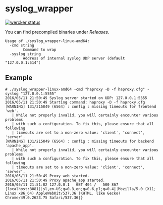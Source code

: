 # syslog_wrapper

[![wercker status](https://app.wercker.com/status/1214b503d63d0bf2178dda7373d98983/m "wercker status")](https://app.wercker.com/project/bykey/1214b503d63d0bf2178dda7373d98983)

You can find precompiled binaries under *Releases*.

```
Usage of ./syslog_wrapper-linux-amd64:
  -cmd string
    	Command to wrap
  -syslog string
    	Address of internal syslog UDP server (default "127.0.0.1:514")
```

## Example
```
# ./syslog_wrapper-linux-amd64 -cmd "haproxy -D -f haproxy.cfg" -syslog "127.0.0.1:5555"
2016/05/11 21:50:49 Syslog server started on UDP: 127.0.0.1:5555
2016/05/11 21:50:49 Starting command: haproxy -D -f haproxy.cfg
[WARNING] 131/215049 (6564) : config : missing timeouts for frontend 'web'.
   | While not properly invalid, you will certainly encounter various problems
   | with such a configuration. To fix this, please ensure that all following
   | timeouts are set to a non-zero value: 'client', 'connect', 'server'.
[WARNING] 131/215049 (6564) : config : missing timeouts for backend 'apache_app'.
   | While not properly invalid, you will certainly encounter various problems
   | with such a configuration. To fix this, please ensure that all following
   | timeouts are set to a non-zero value: 'client', 'connect', 'server'.
2016/05/11 21:50:49 Proxy web started.
2016/05/11 21:50:49 Proxy apache_app started.
2016/05/11 21:51:02 127.0.0.1	GET	404	/	500	867	{localhost:8081||sl,en-US;q=0.8,en;q=0.6,pl;q=0.4||Mozilla/5.0 (X11; Linux x86_64) AppleWebKit/537.36 (KHTML, like Gecko) Chrome/49.0.2623.75 Safari/537.36|}

```
